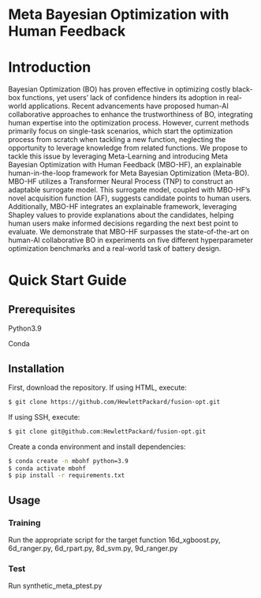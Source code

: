 # Meta Bayesian Optimization with Human Feedback

<h1> Introduction </h1>
Bayesian Optimization (BO) has proven effective in optimizing costly black-box
functions, yet users’ lack of confidence hinders its adoption in real-world applications. 
Recent advancements have proposed human-AI collaborative approaches to
enhance the trustworthiness of BO, integrating human expertise into the optimization process. 
However, current methods primarily focus on single-task scenarios,
which start the optimization process from scratch when tackling a new function,
neglecting the opportunity to leverage knowledge from related functions. We propose to tackle this issue by leveraging Meta-Learning and introducing
Meta Bayesian Optimization with Human Feedback (MBO-HF), an explainable
human-in-the-loop framework for Meta Bayesian Optimization (Meta-BO). MBO-HF
utilizes a Transformer Neural Process (TNP) to construct an adaptable surrogate
model. This surrogate model, coupled with MBO-HF’s novel acquisition function
(AF), suggests candidate points to human users. Additionally, MBO-HF integrates
an explainable framework, leveraging Shapley values to provide explanations about
the candidates, helping human users make informed decisions regarding the next
best point to evaluate. We demonstrate that MBO-HF surpasses the state-of-the-art
on human-AI collaborative BO in experiments on five different hyperparameter
optimization benchmarks and a real-world task of battery design.

<h1>Quick Start Guide</h1>
<h2>Prerequisites</h2>
Python3.9

Conda

## Installation
First, download the repository. If using HTML, execute:
```bash
$ git clone https://github.com/HewlettPackard/fusion-opt.git
```

If using SSH, execute:
```bash
$ git clone git@github.com:HewlettPackard/fusion-opt.git
```


Create a conda environment and install dependencies:
```bash
$ conda create -n mbohf python=3.9
$ conda activate mbohf
$ pip install -r requirements.txt
```

## Usage

<h3>Training  </h3> Run the appropriate script for the target function 16d_xgboost.py, 6d_ranger.py, 6d_rpart.py, 8d_svm.py, 9d_ranger.py
<h3>Test</h3>  Run synthetic_meta_ptest.py







